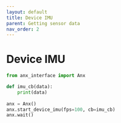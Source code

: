 ```yaml
---
layout: default
title: Device IMU
parent: Getting sensor data
nav_order: 2
---
```


# Device IMU

```python
from anx_interface import Anx

def imu_cb(data):
    print(data)
    
anx = Anx()
anx.start_device_imu(fps=100, cb=imu_cb)
anx.wait()
```
